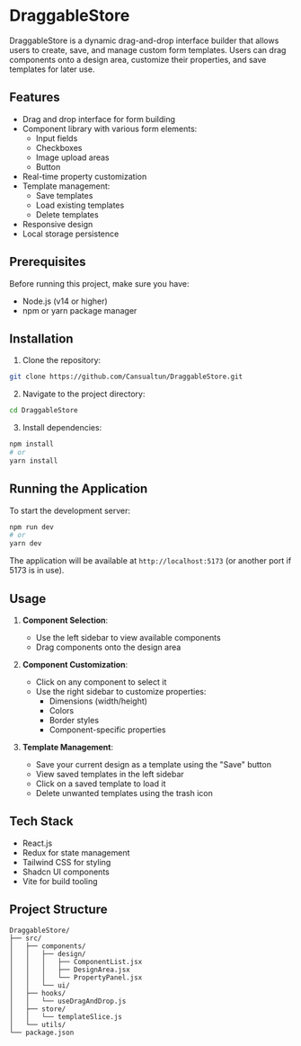 # DraggableStore

DraggableStore is a dynamic drag-and-drop interface builder that allows users to create, save, and manage custom form templates. Users can drag components onto a design area, customize their properties, and save templates for later use.

## Features

- Drag and drop interface for form building
- Component library with various form elements:
  - Input fields
  - Checkboxes
  - Image upload areas
  - Button
- Real-time property customization
- Template management:
  - Save templates
  - Load existing templates
  - Delete templates
- Responsive design
- Local storage persistence

## Prerequisites

Before running this project, make sure you have:
- Node.js (v14 or higher)
- npm or yarn package manager

## Installation

1. Clone the repository:
```bash
git clone https://github.com/Cansualtun/DraggableStore.git
```

2. Navigate to the project directory:
```bash
cd DraggableStore
```

3. Install dependencies:
```bash
npm install
# or
yarn install
```

## Running the Application

To start the development server:
```bash
npm run dev
# or
yarn dev
```

The application will be available at `http://localhost:5173` (or another port if 5173 is in use).

## Usage

1. **Component Selection**:
   - Use the left sidebar to view available components
   - Drag components onto the design area

2. **Component Customization**:
   - Click on any component to select it
   - Use the right sidebar to customize properties:
     - Dimensions (width/height)
     - Colors
     - Border styles
     - Component-specific properties

3. **Template Management**:
   - Save your current design as a template using the "Save" button
   - View saved templates in the left sidebar
   - Click on a saved template to load it
   - Delete unwanted templates using the trash icon

## Tech Stack

- React.js
- Redux for state management
- Tailwind CSS for styling
- Shadcn UI components
- Vite for build tooling

## Project Structure

```
DraggableStore/
├── src/
│   ├── components/
│   │   ├── design/
│   │   │   ├── ComponentList.jsx
│   │   │   ├── DesignArea.jsx
│   │   │   └── PropertyPanel.jsx
│   │   └── ui/
│   ├── hooks/
│   │   └── useDragAndDrop.js
│   ├── store/
│   │   └── templateSlice.js
│   └── utils/
└── package.json
```
